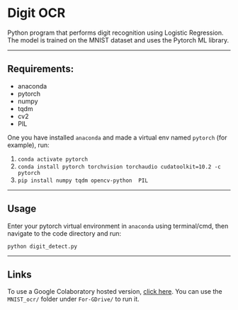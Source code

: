 # Digit OCR
Python program that performs digit recognition using Logistic Regression. The model is trained on the MNIST dataset and uses the Pytorch ML library.

<hr>

## Requirements:
* anaconda
* pytorch
* numpy
* tqdm
* cv2
* PIL

One you have installed `anaconda` and made a virtual env named `pytorch` (for example), run:
1. `conda activate pytorch`
2. `conda install pytorch torchvision torchaudio cudatoolkit=10.2 -c pytorch`
3. `pip install numpy tqdm opencv-python  PIL`

<hr>

## Usage
Enter your pytorch virtual environment in `anaconda` using terminal/cmd, then navigate to the code directory and run:

`python digit_detect.py`

<hr>

## Links
To use a Google Colaboratory hosted version, <a href="https://colab.research.google.com/drive/1uaWPn638dNEn9BpXKAWxLj5iXDWmWdjr?usp=sharing">click here</a>. You can use the `MNIST_ocr/` folder under `For-GDrive/` to run it.
